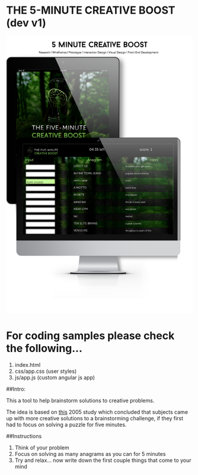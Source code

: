# THE 5-MINUTE CREATIVE BOOST (dev v1)

![Alt text](./img/screenshot.png?raw=true "Optional Title")

# For coding samples please check the following...
1. index.html
2. css/app.css (user styles)
3. js/app.js (custom angular js app)



##Intro:

This a tool to help brainstorm solutions to creative problems.

The idea is based on [this](http://www.ncbi.nlm.nih.gov/pubmed/16019229) 2005 study which concluded that subjects came up with more creative solutions to a brainstorming challenge, if they first had to focus on solving a puzzle for five minutes.

##Instructions

1. Think of your problem
2. Focus on solving as many anagrams as you can for 5 minutes
3. Try and relax... now write down the first couple things that come to your mind





